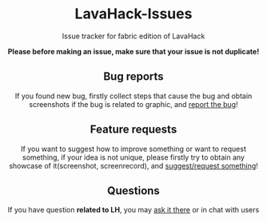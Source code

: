 <div align="center">

# LavaHack-Issues

Issue tracker for fabric edition of LavaHack

**Please before making an issue, make sure that your issue is not duplicate!**

## Bug reports

If you found new bug, firstly collect steps that cause the bug and obtain screenshots if the bug is related to graphic, and [report the bug](https://github.com/TheKisDevs/LavaHack-Issues/issues/new?assignees=&labels=bug&projects=&template=bug-report.md&title=%5BBUG%5D)!

## Feature requests

If you want to suggest how to improve something or want to request something, if your idea is not unique, please firstly try to obtain any showcase of it(screenshot, screenrecord), and [suggest/request something](https://github.com/TheKisDevs/LavaHack-Issues/issues/new?assignees=&labels=enhancement&projects=&template=feature-request.md&title=%5BFEATURE%5D)!

## Questions

If you have question **related to LH**, you may [ask it there](https://github.com/TheKisDevs/LavaHack-Issues/issues/new?assignees=kisman2000&labels=enhancement%2C+question&projects=&template=question.md&title=%5BQUESTION%5D) or in chat with users

</div>
